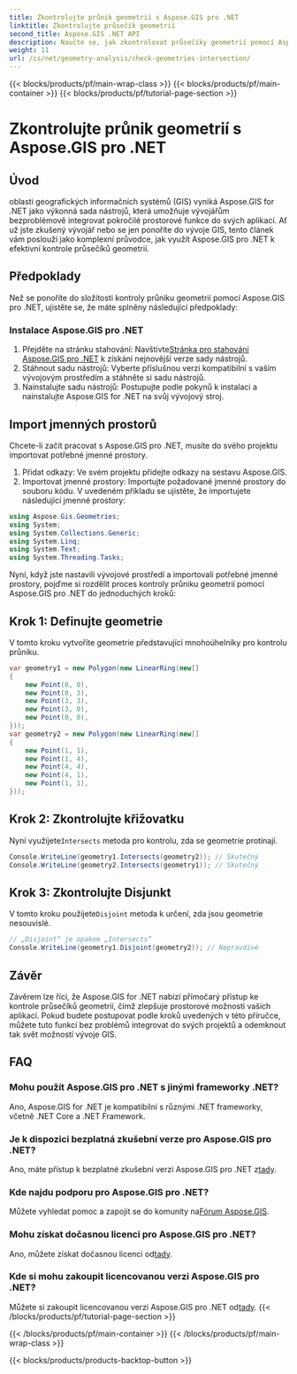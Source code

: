 ```yaml
---
title: Zkontrolujte průnik geometrií s Aspose.GIS pro .NET
linktitle: Zkontrolujte průsečík geometrií
second_title: Aspose.GIS .NET API
description: Naučte se, jak zkontrolovat průsečíky geometrií pomocí Aspose.GIS pro .NET s podrobnými pokyny. Vylepšete svůj vývoj GIS bez námahy.
weight: 11
url: /cs/net/geometry-analysis/check-geometries-intersection/
---
```


{{< blocks/products/pf/main-wrap-class >}}
{{< blocks/products/pf/main-container >}}
{{< blocks/products/pf/tutorial-page-section >}}

# Zkontrolujte průnik geometrií s Aspose.GIS pro .NET

## Úvod
oblasti geografických informačních systémů (GIS) vyniká Aspose.GIS for .NET jako výkonná sada nástrojů, která umožňuje vývojářům bezproblémově integrovat pokročilé prostorové funkce do svých aplikací. Ať už jste zkušený vývojář nebo se jen ponoříte do vývoje GIS, tento článek vám poslouží jako komplexní průvodce, jak využít Aspose.GIS pro .NET k efektivní kontrole průsečíků geometrií.
## Předpoklady
Než se ponoříte do složitosti kontroly průniku geometrií pomocí Aspose.GIS pro .NET, ujistěte se, že máte splněny následující předpoklady:
### Instalace Aspose.GIS pro .NET
1.  Přejděte na stránku stahování: Navštivte[Stránka pro stahování Aspose.GIS pro .NET](https://releases.aspose.com/gis/net/) k získání nejnovější verze sady nástrojů.
2. Stáhnout sadu nástrojů: Vyberte příslušnou verzi kompatibilní s vaším vývojovým prostředím a stáhněte si sadu nástrojů.
3. Nainstalujte sadu nástrojů: Postupujte podle pokynů k instalaci a nainstalujte Aspose.GIS for .NET na svůj vývojový stroj.

## Import jmenných prostorů
Chcete-li začít pracovat s Aspose.GIS pro .NET, musíte do svého projektu importovat potřebné jmenné prostory.
1. Přidat odkazy: Ve svém projektu přidejte odkazy na sestavu Aspose.GIS.
2. Importovat jmenné prostory: Importujte požadované jmenné prostory do souboru kódu. V uvedeném příkladu se ujistěte, že importujete následující jmenné prostory:
```csharp
using Aspose.Gis.Geometries;
using System;
using System.Collections.Generic;
using System.Linq;
using System.Text;
using System.Threading.Tasks;
```

Nyní, když jste nastavili vývojové prostředí a importovali potřebné jmenné prostory, pojďme si rozdělit proces kontroly průniku geometrií pomocí Aspose.GIS pro .NET do jednoduchých kroků:
## Krok 1: Definujte geometrie
V tomto kroku vytvoříte geometrie představující mnohoúhelníky pro kontrolu průniku.
```csharp
var geometry1 = new Polygon(new LinearRing(new[]
{
    new Point(0, 0),
    new Point(0, 3),
    new Point(3, 3),
    new Point(3, 0),
    new Point(0, 0),
}));
var geometry2 = new Polygon(new LinearRing(new[]
{
    new Point(1, 1),
    new Point(1, 4),
    new Point(4, 4),
    new Point(4, 1),
    new Point(1, 1),
}));
```
## Krok 2: Zkontrolujte křižovatku
 Nyní využijete`Intersects` metoda pro kontrolu, zda se geometrie protínají.
```csharp
Console.WriteLine(geometry1.Intersects(geometry2)); // Skutečný
Console.WriteLine(geometry2.Intersects(geometry1)); // Skutečný
```
## Krok 3: Zkontrolujte Disjunkt
 V tomto kroku použijete`Disjoint` metoda k určení, zda jsou geometrie nesouvislé.
```csharp
// „Disjoint“ je opakem „Intersects“
Console.WriteLine(geometry1.Disjoint(geometry2)); // Nepravdivé
```

## Závěr
Závěrem lze říci, že Aspose.GIS for .NET nabízí přímočarý přístup ke kontrole průsečíků geometrií, čímž zlepšuje prostorové možnosti vašich aplikací. Pokud budete postupovat podle kroků uvedených v této příručce, můžete tuto funkci bez problémů integrovat do svých projektů a odemknout tak svět možností vývoje GIS.
## FAQ
### Mohu použít Aspose.GIS pro .NET s jinými frameworky .NET?
Ano, Aspose.GIS for .NET je kompatibilní s různými .NET frameworky, včetně .NET Core a .NET Framework.
### Je k dispozici bezplatná zkušební verze pro Aspose.GIS pro .NET?
 Ano, máte přístup k bezplatné zkušební verzi Aspose.GIS pro .NET z[tady](https://releases.aspose.com/).
### Kde najdu podporu pro Aspose.GIS pro .NET?
 Můžete vyhledat pomoc a zapojit se do komunity na[Fórum Aspose.GIS](https://forum.aspose.com/c/gis/33).
### Mohu získat dočasnou licenci pro Aspose.GIS pro .NET?
 Ano, můžete získat dočasnou licenci od[tady](https://purchase.aspose.com/temporary-license/).
### Kde si mohu zakoupit licencovanou verzi Aspose.GIS pro .NET?
 Můžete si zakoupit licencovanou verzi Aspose.GIS pro .NET od[tady](https://purchase.aspose.com/buy).
{{< /blocks/products/pf/tutorial-page-section >}}

{{< /blocks/products/pf/main-container >}}
{{< /blocks/products/pf/main-wrap-class >}}

{{< blocks/products/products-backtop-button >}}
